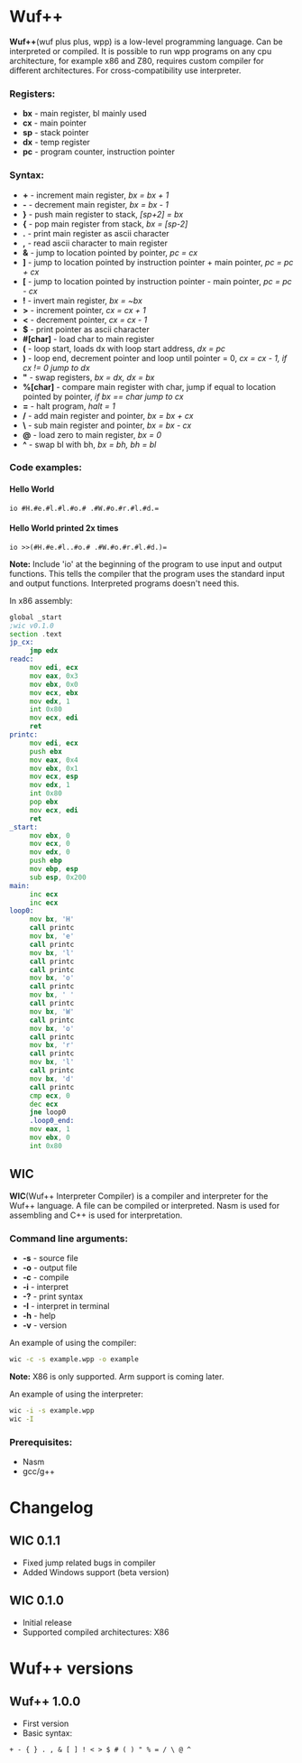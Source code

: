 # Wuf++
**Wuf++**(wuf plus plus, wpp) is a low-level programming language. Can be interpreted or compiled. It is possible to run wpp programs on any cpu architecture, for example x86 and Z80, requires custom compiler for different architectures. For cross-compatibility use interpreter.
### Registers:
- **bx** - main register, bl mainly used
- **cx** - main pointer
- **sp** - stack pointer
- **dx** - temp register
- **pc** - program counter, instruction pointer
### Syntax:
- **+** - increment main register, *bx = bx + 1*
- **-** - decrement main register, *bx = bx - 1*
- **}** - push main register to stack, *[sp+2] = bx*
- **{** - pop main register from stack, *bx = [sp-2]*
- **.** - print main register as ascii character
- **,** - read ascii character to main register
- **&** - jump to location pointed by pointer, *pc = cx*
- **]** - jump to location pointed by instruction pointer + main pointer, *pc = pc + cx*
- **[** - jump to location pointed by instruction pointer - main pointer, *pc = pc - cx*
- **!** - invert main register, *bx = ~bx*
- **>** - increment pointer, *cx = cx + 1*
- **<** - decrement pointer, *cx = cx - 1*
- **$** - print pointer as ascii character
- **#[char]** - load char to main register
- **(** - loop start, loads dx with loop start address, *dx = pc*
- **)** - loop end, decrement pointer and loop until pointer = 0, *cx = cx - 1, if cx != 0 jump to dx*
- **"** - swap registers, *bx = dx, dx = bx*
- **%[char]** - compare main register with char, jump if equal to location pointed by pointer, *if bx == char jump to cx*
- **=** - halt program, *halt = 1*
- **/** - add main register and pointer, *bx = bx + cx*
- **\\** - sub main register and pointer, *bx = bx - cx*
- **@** - load zero to main register, *bx = 0*
- **^** - swap bl with bh, *bx = bh, bh = bl*

### Code examples:
#### Hello World
```wpp
io #H.#e.#l.#l.#o.# .#W.#o.#r.#l.#d.=
```
#### Hello World printed 2x times
```wpp
io >>(#H.#e.#l..#o.# .#W.#o.#r.#l.#d.)=
```
**Note:** Include 'io' at the beginning of the program to use input and output functions. This tells the compiler that the program uses the standard input and output functions. Interpreted programs doesn't need this.

In x86 assembly:
```asm
global _start
;wic v0.1.0
section .text
jp_cx:
     jmp edx
readc:
     mov edi, ecx
     mov eax, 0x3
     mov ebx, 0x0
     mov ecx, ebx
     mov edx, 1
     int 0x80
     mov ecx, edi
     ret
printc:
     mov edi, ecx
     push ebx
     mov eax, 0x4
     mov ebx, 0x1
     mov ecx, esp
     mov edx, 1
     int 0x80
     pop ebx
     mov ecx, edi
     ret
_start:
     mov ebx, 0
     mov ecx, 0
     mov edx, 0
     push ebp
     mov ebp, esp
     sub esp, 0x200
main:
     inc ecx
     inc ecx
loop0:
     mov bx, 'H'
     call printc
     mov bx, 'e'
     call printc
     mov bx, 'l'
     call printc
     call printc
     mov bx, 'o'
     call printc
     mov bx, ' '
     call printc
     mov bx, 'W'
     call printc
     mov bx, 'o'
     call printc
     mov bx, 'r'
     call printc
     mov bx, 'l'
     call printc
     mov bx, 'd'
     call printc
     cmp ecx, 0
     dec ecx
     jne loop0
     .loop0_end:
     mov eax, 1
     mov ebx, 0
     int 0x80
```

## WIC
**WIC**(Wuf++ Interpreter Compiler) is a compiler and interpreter for the Wuf++ language. A file can be compiled or interpreted. Nasm is used for assembling and C++ is used for interpretation. 
### Command line arguments:
- **-s** - source file
- **-o** - output file
- **-c** - compile
- **-i** - interpret
- **-?** - print syntax
- **-I** - interpret in terminal
- **-h** - help
- **-v** - version

An example of using the compiler:
```bash
wic -c -s example.wpp -o example
```
**Note:** X86 is only supported. Arm support is coming later.

An example of using the interpreter:
```bash
wic -i -s example.wpp
wic -I
```
### Prerequisites:
- Nasm
- gcc/g++

# Changelog
## WIC 0.1.1
- Fixed jump related bugs in compiler
- Added Windows support (beta version)
## WIC 0.1.0
- Initial release
- Supported compiled architectures: X86
# Wuf++ versions
## Wuf++ 1.0.0
- First version
- Basic syntax:
```wpp
+ - { } . , & [ ] ! < > $ # ( ) " % = / \ @ ^
```